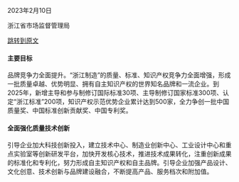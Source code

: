 2023年2月10日

浙江省市场监督管理局

[跳转到原文](https://zhengce.zj.gov.cn/policyweb/httpservice/showinfo.do?infoid=00ac5f5e48334696918ac40838c0acb7)

#### 主要目标

品牌竞争力全面提升。“浙江制造”的质量、标准、知识产权竞争力全面增强，形成一批质量卓越、优势明显、拥有自主知识产权的世界知名品牌和一流企业。到2025年，新增主导和参与制修订国际标准30项、主导制修订国家标准300项、认定“浙江标准”200项，知识产权示范优势企业累计达到500家，全力争创一批中国质量奖、中国标准创新贡献奖、中国专利奖。


#### 全面强化质量技术创新

引导企业加大科技创新投入，建立技术中心、制造业创新中心、工业设计中心和重点实验室等创新研发平台，加快开发核心技术，推进技术成果转化，注重创新成果的标准化和专利化，努力形成自主知识产权和自主品牌。引导企业加强产品设计、文化创意、技术创新与品牌建设融合，不断提高产品、服务档次和附加值。
